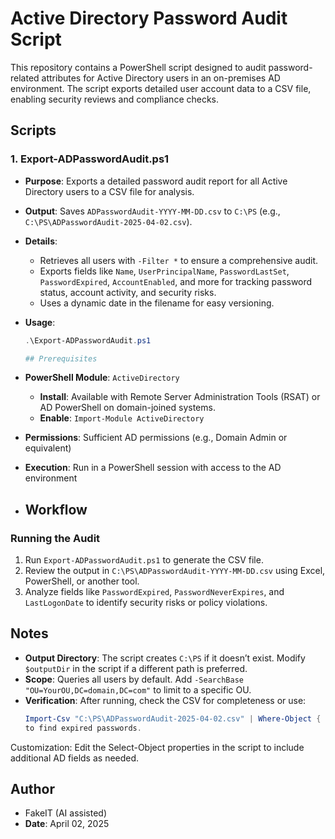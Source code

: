 # Active Directory Password Audit Script

This repository contains a PowerShell script designed to audit password-related attributes for Active Directory users in an on-premises AD environment. The script exports detailed user account data to a CSV file, enabling security reviews and compliance checks.

## Scripts

### 1. Export-ADPasswordAudit.ps1
- **Purpose**: Exports a detailed password audit report for all Active Directory users to a CSV file for analysis.
- **Output**: Saves `ADPasswordAudit-YYYY-MM-DD.csv` to `C:\PS` (e.g., `C:\PS\ADPasswordAudit-2025-04-02.csv`).
- **Details**: 
  - Retrieves all users with `-Filter *` to ensure a comprehensive audit.
  - Exports fields like `Name`, `UserPrincipalName`, `PasswordLastSet`, `PasswordExpired`, `AccountEnabled`, and more for tracking password status, account activity, and security risks.
  - Uses a dynamic date in the filename for easy versioning.
- **Usage**: 
  ```powershell
  .\Export-ADPasswordAudit.ps1

  ## Prerequisites
- **PowerShell Module**: `ActiveDirectory`
  - **Install**: Available with Remote Server Administration Tools (RSAT) or AD PowerShell on domain-joined systems.
  - **Enable**: `Import-Module ActiveDirectory`
- **Permissions**: Sufficient AD permissions (e.g., Domain Admin or equivalent)
- **Execution**: Run in a PowerShell session with access to the AD environment

- ## Workflow
### Running the Audit
1. Run `Export-ADPasswordAudit.ps1` to generate the CSV file.
2. Review the output in `C:\PS\ADPasswordAudit-YYYY-MM-DD.csv` using Excel, PowerShell, or another tool.
3. Analyze fields like `PasswordExpired`, `PasswordNeverExpires`, and `LastLogonDate` to identify security risks or policy violations.

## Notes
- **Output Directory**: The script creates `C:\PS` if it doesn’t exist. Modify `$outputDir` in the script if a different path is preferred.
- **Scope**: Queries all users by default. Add `-SearchBase "OU=YourOU,DC=domain,DC=com"` to limit to a specific OU.
- **Verification**: After running, check the CSV for completeness or use:
  ```powershell
  Import-Csv "C:\PS\ADPasswordAudit-2025-04-02.csv" | Where-Object { $_.PasswordExpired -eq "True" }
  to find expired passwords.
Customization: Edit the Select-Object properties in the script to include additional AD fields as needed.

## Author
- FakeIT (AI assisted)
- **Date**: April 02, 2025

